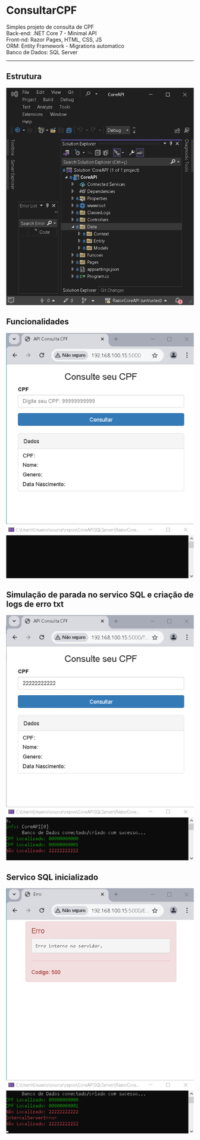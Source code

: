 # ConsultarCPF
Simples projeto de consulta de CPF <br> 
Back-end: .NET Core 7 - Minimal API <br>
Front-nd: Razor Pages, HTML, CSS, JS <br>
ORM: Entity Framework - Migrations automatico <br>
Banco de Dados: SQL Server <br>
<hr>

## Estrutura 
![](https://raw.githubusercontent.com/renatosantoslw/ConsultarCPF/main/CoreAPI/wwwroot/images/1.png)

## Funcionalidades 
![](https://raw.githubusercontent.com/renatosantoslw/ConsultarCPF/main/CoreAPI/wwwroot/images/1.gif)

## Simulação de parada no servico SQL e criação de logs de erro txt
![](https://github.com/renatosantoslw/ConsultarCPF/blob/main/CoreAPI/wwwroot/images/2.gif)

## Servico SQL inicializado
![](https://raw.githubusercontent.com/renatosantoslw/ConsultarCPF/main/CoreAPI/wwwroot/images/3.gif)






